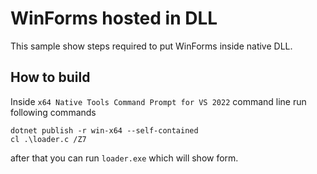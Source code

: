 WinForms hosted in DLL
======================

This sample show steps required to put WinForms inside native DLL.

## How to build

Inside `x64 Native Tools Command Prompt for VS 2022` command line run following commands
```
dotnet publish -r win-x64 --self-contained
cl .\loader.c /Z7
```

after that you can run `loader.exe` which will show form.
